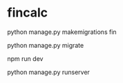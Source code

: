 # fincalc

python manage.py makemigrations fin

python manage.py migrate

npm run dev

python manage.py runserver

